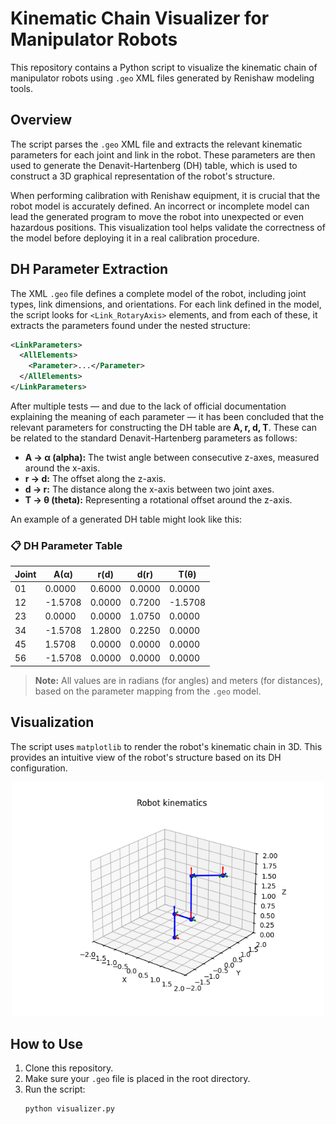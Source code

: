 # Kinematic Chain Visualizer for Manipulator Robots

This repository contains a Python script to visualize the kinematic chain of manipulator robots using `.geo` XML files generated by Renishaw modeling tools.

## Overview

The script parses the `.geo` XML file and extracts the relevant kinematic parameters for each joint and link in the robot. These parameters are then used to generate the Denavit-Hartenberg (DH) table, which is used to construct a 3D graphical representation of the robot's structure.

When performing calibration with Renishaw equipment, it is crucial that the robot model is accurately defined. An incorrect or incomplete model can lead the generated program to move the robot into unexpected or even hazardous positions. This visualization tool helps validate the correctness of the model before deploying it in a real calibration procedure.

## DH Parameter Extraction
The XML `.geo` file defines a complete model of the robot, including joint types, link dimensions, and orientations. For each link defined in the model, the script looks for `<Link_RotaryAxis>` elements, and from each of these, it extracts the parameters found under the nested structure:
```xml
<LinkParameters>
  <AllElements>
    <Parameter>...</Parameter>
  </AllElements>
</LinkParameters>
```
After multiple tests — and due to the lack of official documentation explaining the meaning of each parameter — it has been concluded that the relevant parameters for constructing the DH table are **A, r, d, T**. These can be related to the standard Denavit-Hartenberg parameters as follows:
- **A -> α (alpha):** The twist angle between consecutive z-axes, measured around the x-axis.
- **r -> d:** The offset along the z-axis.
- **d -> r:** The distance along the x-axis between two joint axes.
- **T -> θ (theta):** Representing a rotational offset around the z-axis.

An example of a generated DH table might look like this:

### 📋 DH Parameter Table

| Joint |     A(α)  |  r(d) |  d(r) |    T(θ)    |
|-------|-----------|-------|-------|------------|
| 01    | 0.0000    | 0.6000| 0.0000| 0.0000     |
| 12    | -1.5708   | 0.0000| 0.7200| -1.5708    |
| 23    | 0.0000    | 0.0000| 1.0750| 0.0000     |
| 34    | -1.5708   | 1.2800| 0.2250| 0.0000     |
| 45    | 1.5708    | 0.0000| 0.0000| 0.0000     |
| 56    | -1.5708   | 0.0000| 0.0000| 0.0000     |

> **Note:** All values are in radians (for angles) and meters (for distances), based on the parameter mapping from the `.geo` model.

## Visualization

The script uses `matplotlib` to render the robot's kinematic chain in 3D. This provides an intuitive view of the robot's structure based on its DH configuration.

<p align="center">
  <img src="res\kinematic_example.png" alt="Kinematic Chain Example" width="500"/>
</p>

## How to Use

1. Clone this repository.
2. Make sure your `.geo` file is placed in the root directory.
3. Run the script:
   ```bash
   python visualizer.py
